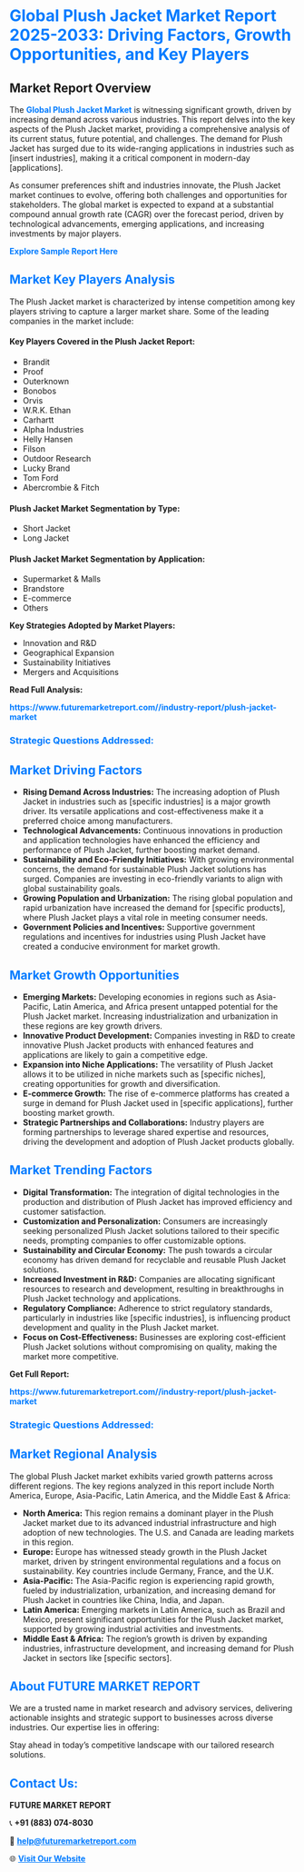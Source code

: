 <h1 style="color: #007BFF;">Global Plush Jacket Market Report 2025-2033: Driving Factors, Growth Opportunities, and Key Players</h1>

<section id="overview">
<h2>Market Report Overview</h2>
<p>The <a href="https://www.futuremarketreport.com//industry-report/plush-jacket-market" style="color: #007BFF; text-decoration: none;"><strong>Global Plush Jacket Market</strong></a> is witnessing significant growth, driven by increasing demand across various industries. This report delves into the key aspects of the Plush Jacket market, providing a comprehensive analysis of its current status, future potential, and challenges. The demand for Plush Jacket has surged due to its wide-ranging applications in industries such as [insert industries], making it a critical component in modern-day [applications].</p>
<p>As consumer preferences shift and industries innovate, the Plush Jacket market continues to evolve, offering both challenges and opportunities for stakeholders. The global market is expected to expand at a substantial compound annual growth rate (CAGR) over the forecast period, driven by technological advancements, emerging applications, and increasing investments by major players.</p>
</section>

<section id="overview">
<p><a href="https://www.futuremarketreport.com//request-sample/reportId=48415" style="color: #007BFF; text-decoration: none;"><strong>Explore Sample Report Here</strong></a></p>
</section>

<section id="key-players">
<h2 style="color: #007BFF;">Market Key Players Analysis</h2>
<p>The Plush Jacket market is characterized by intense competition among key players striving to capture a larger market share. Some of the leading companies in the market include:</p>
<h4>Key Players Covered in the Plush Jacket Report:</h4>
<ul><li>Brandit</li><li>Proof</li><li>Outerknown</li><li>Bonobos</li><li>Orvis</li><li>W.R.K. Ethan</li><li>Carhartt</li><li>Alpha Industries</li><li>Helly Hansen</li><li>Filson</li><li>Outdoor Research</li><li>Lucky Brand</li><li>Tom Ford</li><li>Abercrombie &amp; Fitch</li></ul>
<h4>Plush Jacket Market Segmentation by Type:</h4>
<ul><li>Short Jacket</li><li>Long Jacket</li></ul>

<h4>Plush Jacket Market Segmentation by Application:</h4>
<ul><li>Supermarket &amp; Malls</li><li>Brandstore</li><li>E-commerce</li><li>Others</li></ul>
<p><strong>Key Strategies Adopted by Market Players:</strong></p>
<ul>
<li>Innovation and R&D</li>
<li>Geographical Expansion</li>
<li>Sustainability Initiatives</li>
<li>Mergers and Acquisitions</li>
</ul>
</section>

<section>
<p><strong>Read Full Analysis: </strong></p><a href="https://www.futuremarketreport.com//industry-report/plush-jacket-market" style="color: #007BFF; text-decoration: none;"><strong>https://www.futuremarketreport.com//industry-report/plush-jacket-market</strong></a>
<h3 style="color: #007BFF;">Strategic Questions Addressed:</h3>
</section>

<section id="driving-factors">
<h2 style="color: #007BFF;">Market Driving Factors</h2>
<ul>
<li><strong>Rising Demand Across Industries:</strong> The increasing adoption of Plush Jacket in industries such as [specific industries] is a major growth driver. Its versatile applications and cost-effectiveness make it a preferred choice among manufacturers.</li>
<li><strong>Technological Advancements:</strong> Continuous innovations in production and application technologies have enhanced the efficiency and performance of Plush Jacket, further boosting market demand.</li>
<li><strong>Sustainability and Eco-Friendly Initiatives:</strong> With growing environmental concerns, the demand for sustainable Plush Jacket solutions has surged. Companies are investing in eco-friendly variants to align with global sustainability goals.</li>
<li><strong>Growing Population and Urbanization:</strong> The rising global population and rapid urbanization have increased the demand for [specific products], where Plush Jacket plays a vital role in meeting consumer needs.</li>
<li><strong>Government Policies and Incentives:</strong> Supportive government regulations and incentives for industries using Plush Jacket have created a conducive environment for market growth.</li>
</ul>
</section>

<section id="growth-opportunities">
<h2 style="color: #007BFF;">Market Growth Opportunities</h2>
<ul>
<li><strong>Emerging Markets:</strong> Developing economies in regions such as Asia-Pacific, Latin America, and Africa present untapped potential for the Plush Jacket market. Increasing industrialization and urbanization in these regions are key growth drivers.</li>
<li><strong>Innovative Product Development:</strong> Companies investing in R&D to create innovative Plush Jacket products with enhanced features and applications are likely to gain a competitive edge.</li>
<li><strong>Expansion into Niche Applications:</strong> The versatility of Plush Jacket allows it to be utilized in niche markets such as [specific niches], creating opportunities for growth and diversification.</li>
<li><strong>E-commerce Growth:</strong> The rise of e-commerce platforms has created a surge in demand for Plush Jacket used in [specific applications], further boosting market growth.</li>
<li><strong>Strategic Partnerships and Collaborations:</strong> Industry players are forming partnerships to leverage shared expertise and resources, driving the development and adoption of Plush Jacket products globally.</li>
</ul>
</section>

<section id="trending-factors">
<h2 style="color: #007BFF;">Market Trending Factors</h2>
<ul>
<li><strong>Digital Transformation:</strong> The integration of digital technologies in the production and distribution of Plush Jacket has improved efficiency and customer satisfaction.</li>
<li><strong>Customization and Personalization:</strong> Consumers are increasingly seeking personalized Plush Jacket solutions tailored to their specific needs, prompting companies to offer customizable options.</li>
<li><strong>Sustainability and Circular Economy:</strong> The push towards a circular economy has driven demand for recyclable and reusable Plush Jacket solutions.</li>
<li><strong>Increased Investment in R&D:</strong> Companies are allocating significant resources to research and development, resulting in breakthroughs in Plush Jacket technology and applications.</li>
<li><strong>Regulatory Compliance:</strong> Adherence to strict regulatory standards, particularly in industries like [specific industries], is influencing product development and quality in the Plush Jacket market.</li>
<li><strong>Focus on Cost-Effectiveness:</strong> Businesses are exploring cost-efficient Plush Jacket solutions without compromising on quality, making the market more competitive.</li>
</ul>
</section>

<section>
<p><strong>Get Full Report: </strong></p><a href="https://www.futuremarketreport.com//industry-report/plush-jacket-market" style="color: #007BFF; text-decoration: none;"><strong>https://www.futuremarketreport.com//industry-report/plush-jacket-market</strong></a>
<h3 style="color: #007BFF;">Strategic Questions Addressed:</h3>
</section>


<section id="regional-analysis">
<h2 style="color: #007BFF;">Market Regional Analysis</h2>
<p>The global Plush Jacket market exhibits varied growth patterns across different regions. The key regions analyzed in this report include North America, Europe, Asia-Pacific, Latin America, and the Middle East & Africa:</p>
<ul>
<li><strong>North America:</strong> This region remains a dominant player in the Plush Jacket market due to its advanced industrial infrastructure and high adoption of new technologies. The U.S. and Canada are leading markets in this region.</li>
<li><strong>Europe:</strong> Europe has witnessed steady growth in the Plush Jacket market, driven by stringent environmental regulations and a focus on sustainability. Key countries include Germany, France, and the U.K.</li>
<li><strong>Asia-Pacific:</strong> The Asia-Pacific region is experiencing rapid growth, fueled by industrialization, urbanization, and increasing demand for Plush Jacket in countries like China, India, and Japan.</li>
<li><strong>Latin America:</strong> Emerging markets in Latin America, such as Brazil and Mexico, present significant opportunities for the Plush Jacket market, supported by growing industrial activities and investments.</li>
<li><strong>Middle East & Africa:</strong> The region’s growth is driven by expanding industries, infrastructure development, and increasing demand for Plush Jacket in sectors like [specific sectors].</li>
</ul>
</section>

<footer>
<h2 style="color: #007BFF;">About FUTURE MARKET REPORT</h2>
<p>We are a trusted name in market research and advisory services, delivering actionable insights and strategic support to businesses across diverse industries. Our expertise lies in offering:</p>

<p>Stay ahead in today’s competitive landscape with our tailored research solutions.</p>

<h2 style="color: #007BFF;">Contact Us:</h2>
<p><strong>FUTURE MARKET REPORT</strong></p>
<p>📞 <strong>+91 (883) 074-8030</strong></p>
<p>📧 <strong><a href="mailto:help@futuremarketreport.com" style="color: #007BFF;">help@futuremarketreport.com</a></strong></p>
<p>🌐 <strong><a href="https://www.futuremarketreport.com/" style="color: #007BFF;">Visit Our Website</a></strong></p>
</footer>
